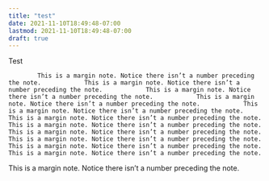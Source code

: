 ```yaml
---
title: "test"
date: 2021-11-10T18:49:48-07:00
lastmod: 2021-11-10T18:49:48-07:00
draft: true
---
```

Test
<!--more-->
            This is a margin note. Notice there isn’t a number preceding the note.            This is a margin note. Notice there isn’t a number preceding the note.            This is a margin note. Notice there isn’t a number preceding the note.            This is a margin note. Notice there isn’t a number preceding the note.            This is a margin note. Notice there isn’t a number preceding the note.            This is a margin note. Notice there isn’t a number preceding the note.            This is a margin note. Notice there isn’t a number preceding the note.            This is a margin note. Notice there isn’t a number preceding the note.            This is a margin note. Notice there isn’t a number preceding the note.            This is a margin note. Notice there isn’t a number preceding the note.            This is a margin note. Notice there isn’t a number preceding the note.

<span class="marginnote">
            This is a margin note. Notice there isn’t a number preceding the note.
</span>
